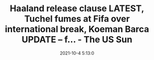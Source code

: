 ---
"title": "Haaland release clause LATEST, Tuchel fumes at Fifa over international break, Koeman Barca UPDATE – f... - The US Sun"
"date": "2021-10-4 5:13:0"
"feed_name": "GOOGLENEWSDRILLING"
"feed_website": "https://news.google.com/search?q=drilling%2Bincident&hl=en-US&gl=US&ceid=US:en"
"feed_rss": "https://news.google.com/rss/search?q=drilling%2Bincident&hl=en-US&gl=US&ceid=US:en"
"link": "https://www.the-sun.com/sport/3657068/football-news-live-champions-league-chelsea-beat-zenit-wilshere-pele/"
"source": "{'href': 'https://www.the-sun.com', 'title': 'The US Sun'}"
"file": "_posts/2021-1-1-a1998245eed74ddbaed92e5ac28ebca4c1c4e2d4.md"
"accident": "1"
"drilling": "0"
"dead": "0"
"injured": "0"
"arrested": "0"
"place": "unknown place"
"where": "unknown site"
"causes": "unknown"
"place_uri": "unknown place"
---